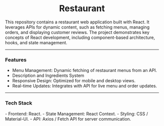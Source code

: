 <h1 align="center">Restaurant</h1> 

This repository contains a restaurant web application built with React. It leverages APIs for dynamic content, such as fetching menus, managing orders, and displaying customer reviews. The project demonstrates key concepts of React development, including component-based architecture, hooks, and state management.
<hr>

<h3>Features</h3>

- Menu Management: Dynamic fetching of restaurant menus from an API.
- Description and Ingredients System
- Responsive Design: Optimized for mobile and desktop views.
- Real-time Updates: Integrates with API for live menu and order updates.
<hr>
<h3>Tech Stack</h3>
- Frontend: React. 
- State Management: React Context.
- Styling: CSS  / Material-UI.
- API: Axios / Fetch API for server communication.
